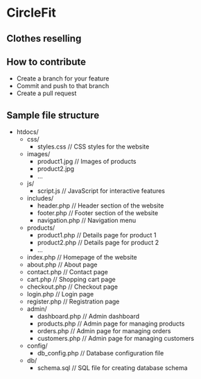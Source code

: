 # CircleFit

## Clothes reselling

## How to contribute
- Create a branch for your feature
- Commit and push to that branch
- Create a pull request

## Sample file structure
- htdocs/
    - css/
        - styles.css               // CSS styles for the website
    - images/
        - product1.jpg            // Images of products
        - product2.jpg
        - ...
    - js/
        - script.js               // JavaScript for interactive features
    - includes/
        - header.php              // Header section of the website
        - footer.php              // Footer section of the website
        - navigation.php          // Navigation menu
    - products/
        - product1.php            // Details page for product 1
        - product2.php            // Details page for product 2
        - ...
    - index.php                   // Homepage of the website
    - about.php                   // About page
    - contact.php                 // Contact page
    - cart.php                    // Shopping cart page
    - checkout.php                // Checkout page
    - login.php                   // Login page
    - register.php                // Registration page
    - admin/
        - dashboard.php           // Admin dashboard
        - products.php            // Admin page for managing products
        - orders.php              // Admin page for managing orders
        - customers.php           // Admin page for managing customers
    - config/
        - db_config.php           // Database configuration file
    - db/
        - schema.sql               // SQL file for creating database schema
